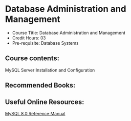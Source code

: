 # Database Administration and Management

- Course Title: Database Administration and Management
- Credit Hours: 03
- Pre-requisite: Database Systems

## Course contents:

MySQL Server Installation and Configuration  

## Recommended Books:

## Useful Online Resources:

[MySQL 8.0 Reference Manual](https://dev.mysql.com/doc/refman/8.0/en/)
